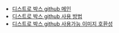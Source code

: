 - [디스트로 박스 github 메인](https://github.com/89luca89/distrobox/tree/main)
- [디스트로 박스 github 사용 방법](https://github.com/89luca89/distrobox/tree/main/docs/usage)
- [디스트로 박스 github 사용가능 이미지 호환성](https://github.com/89luca89/distrobox/blob/main/docs/compatibility.md)